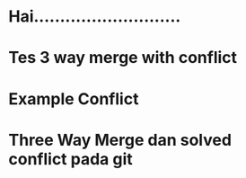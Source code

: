 # Hai............................

# Tes 3 way merge with conflict

# Example Conflict

# Three Way Merge dan solved conflict pada git
